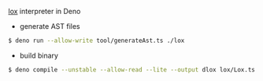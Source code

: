 [lox](https://craftinginterpreters.com/a-tree-walk-interpreter.html) interpreter in Deno

* generate AST files

```bash
$ deno run --allow-write tool/generateAst.ts ./lox
```

* build binary

```bash
$ deno compile --unstable --allow-read --lite --output dlox lox/Lox.ts
```